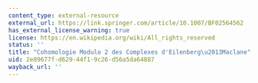 ```yaml
---
content_type: external-resource
external_url: https://link.springer.com/article/10.1007/BF02564562
has_external_license_warning: true
license: https://en.wikipedia.org/wiki/All_rights_reserved
status: ''
title: "Cohomologie Modulo 2 des Complexes d'Eilenberg\u2013Maclane"
uid: 2e89677f-d629-44f1-9c26-d56a5da64887
wayback_url: ''
---
```

